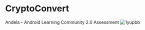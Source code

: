 # CryptoConvert
Andela - Android Learning Community 2.0  Assessment
![1yupbb](https://user-images.githubusercontent.com/20745718/32418717-1618d374-c26f-11e7-8f6a-693db4a2393b.gif)
